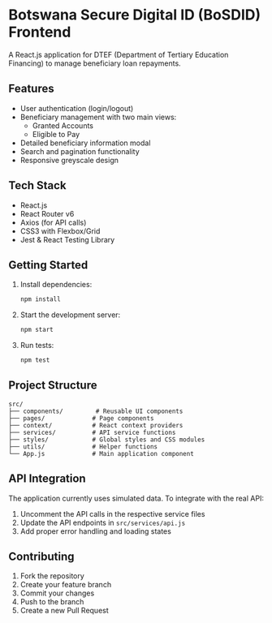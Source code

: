 # Botswana Secure Digital ID (BoSDID) Frontend

A React.js application for DTEF (Department of Tertiary Education Financing) to manage beneficiary loan repayments.

## Features

- User authentication (login/logout)
- Beneficiary management with two main views:
  - Granted Accounts
  - Eligible to Pay
- Detailed beneficiary information modal
- Search and pagination functionality
- Responsive greyscale design

## Tech Stack

- React.js
- React Router v6
- Axios (for API calls)
- CSS3 with Flexbox/Grid
- Jest & React Testing Library

## Getting Started

1. Install dependencies:
   ```bash
   npm install
   ```

2. Start the development server:
   ```bash
   npm start
   ```

3. Run tests:
   ```bash
   npm test
   ```

## Project Structure

```
src/
├── components/         # Reusable UI components
├── pages/             # Page components
├── context/           # React context providers
├── services/          # API service functions
├── styles/            # Global styles and CSS modules
├── utils/             # Helper functions
└── App.js             # Main application component
```

## API Integration

The application currently uses simulated data. To integrate with the real API:

1. Uncomment the API calls in the respective service files
2. Update the API endpoints in `src/services/api.js`
3. Add proper error handling and loading states

## Contributing

1. Fork the repository
2. Create your feature branch
3. Commit your changes
4. Push to the branch
5. Create a new Pull Request
